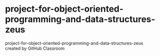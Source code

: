 # project-for-object-oriented-programming-and-data-structures-zeus
project-for-object-oriented-programming-and-data-structures-zeus created by GitHub Classroom
